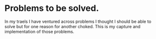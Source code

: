 # Problems to be solved.

In my traels I have ventured across problems I thought I should be able to solve but for one reason for another choked.  This is my capture and implementation of those problems.
